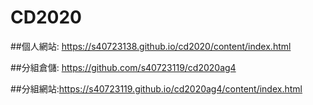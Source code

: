 # CD2020
##個人網站:  https://s40723138.github.io/cd2020/content/index.html

##分組倉儲:  https://github.com/s40723119/cd2020ag4  

##分組網站:https://s40723119.github.io/cd2020ag4/content/index.html

